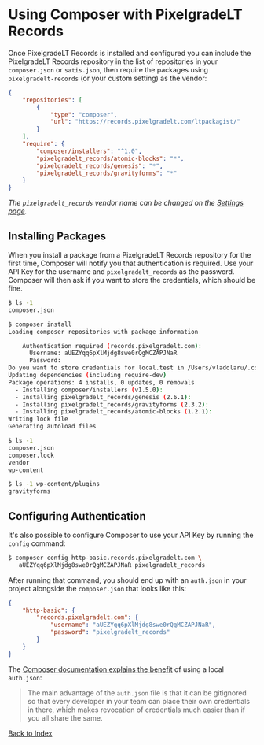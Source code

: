 # Using Composer with PixelgradeLT Records

Once PixelgradeLT Records is installed and configured you can include the PixelgradeLT Records repository in the list of repositories in your `composer.json` or `satis.json`, then require the packages using `pixelgradelt-records` (or your custom setting) as the vendor:

```json
{
	"repositories": [
		{
			"type": "composer",
			"url": "https://records.pixelgradelt.com/ltpackagist/"
		}
	],
	"require": {
		"composer/installers": "^1.0",
		"pixelgradelt_records/atomic-blocks": "*",
		"pixelgradelt_records/genesis": "*",
		"pixelgradelt_records/gravityforms": "*"
	}
}
```

_The `pixelgradelt_records` vendor name can be changed on the [Settings page](settings.md)._

## Installing Packages

When you install a package from a PixelgradeLT Records repository for the first time, Composer will notify you that authentication is required. Use your API Key for the username and `pixelgradelt_records` as the password. Composer will then ask if you want to store the credentials, which should be fine.

```sh
$ ls -1
composer.json

$ composer install
Loading composer repositories with package information

    Authentication required (records.pixelgradelt.com):
      Username: aUEZYqq6pXlMjdg8swe0rQgMCZAPJNaR
      Password:
Do you want to store credentials for local.test in /Users/vladolaru/.composer/auth.json ? [Yn] y
Updating dependencies (including require-dev)
Package operations: 4 installs, 0 updates, 0 removals
  - Installing composer/installers (v1.5.0):
  - Installing pixelgradelt_records/genesis (2.6.1):
  - Installing pixelgradelt_records/gravityforms (2.3.2):
  - Installing pixelgradelt_records/atomic-blocks (1.2.1):
Writing lock file
Generating autoload files

$ ls -1
composer.json
composer.lock
vendor
wp-content

$ ls -1 wp-content/plugins
gravityforms
```

## Configuring Authentication

It's also possible to configure Composer to use your API Key by running the `config` command:

```sh
$ composer config http-basic.records.pixelgradelt.com \
   aUEZYqq6pXlMjdg8swe0rQgMCZAPJNaR pixelgradelt_records
```

After running that command, you should end up with an `auth.json` in your project alongside the `composer.json` that looks like this:

```json
{
    "http-basic": {
        "records.pixelgradelt.com": {
            "username": "aUEZYqq6pXlMjdg8swe0rQgMCZAPJNaR",
            "password": "pixelgradelt_records"
        }
    }
}
```

The [Composer documentation explains the benefit](https://getcomposer.org/doc/articles/http-basic-authentication.md) of using a local `auth.json`:
 
> The main advantage of the `auth.json` file is that it can be gitignored so that every developer in your team can place their own credentials in there, which makes revocation of credentials much easier than if you all share the same.

[Back to Index](index.md)
